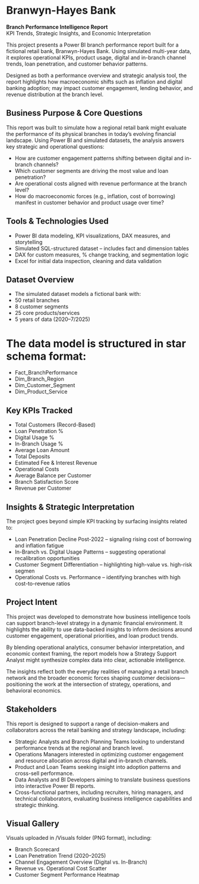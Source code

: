 # Branwyn-Hayes Bank
**Branch Performance Intelligence Report**  
KPI Trends, Strategic Insights, and Economic Interpretation

This project presents a Power BI branch performance report built for a fictional retail bank, Branwyn-Hayes Bank. Using simulated multi-year data, it explores operational KPIs, product usage, digital and in-branch channel trends, loan penetration, and customer behavior patterns.

Designed as both a performance overview and strategic analysis tool, the report highlights how macroeconomic shifts such as inflation and digital banking adoption; may impact customer engagement, lending behavior, and revenue distribution at the branch level.

## Business Purpose & Core Questions

This report was built to simulate how a regional retail bank might evaluate the performance of its physical branches in today’s evolving financial landscape.
Using Power BI and simulated datasets, the analysis answers key strategic and operational questions:

- How are customer engagement patterns shifting between digital and in-branch channels?
- Which customer segments are driving the most value and loan penetration?
- Are operational costs aligned with revenue performance at the branch level?
- How do macroeconomic forces (e.g., inflation, cost of borrowing) manifest in customer behavior and product usage over time?

## Tools & Technologies Used

- Power BI data modeling, KPI visualizations, DAX measures, and storytelling
- Simulated SQL-structured dataset – includes fact and dimension tables
- DAX for custom measures, % change tracking, and segmentation logic
- Excel for initial data inspection, cleaning and data validation

## Dataset Overview

- The simulated dataset models a fictional bank with:
- 50 retail branches
- 8 customer segments
- 25 core products/services
- 5 years of data (2020–7/2025)

# The data model is structured in star schema format:

- Fact_BranchPerformance
- Dim_Branch_Region
- Dim_Customer_Segment
- Dim_Product_Service

## Key KPIs Tracked

- Total Customers (Record-Based)
- Loan Penetration %
- Digital Usage %
- In-Branch Usage %
- Average Loan Amount
- Total Deposits
- Estimated Fee & Interest Revenue
- Operational Costs
- Average Balance per Customer
- Branch Satisfaction Score
- Revenue per Customer

## Insights & Strategic Interpretation

The project goes beyond simple KPI tracking by surfacing insights related to:
- Loan Penetration Decline Post-2022 – signaling rising cost of borrowing and inflation fatigue
- In-Branch vs. Digital Usage Patterns – suggesting operational recalibration opportunities
- Customer Segment Differentiation – highlighting high-value vs. high-risk segmen
- Operational Costs vs. Performance – identifying branches with high cost-to-revenue ratios

## Project Intent

This project was developed to demonstrate how business intelligence tools can support branch-level strategy in a dynamic financial environment.
It highlights the ability to use data-backed insights to inform decisions around customer engagement, operational priorities, and loan product trends.

By blending operational analytics, consumer behavior interpretation, and economic context framing, the report models how a Strategy Support Analyst might synthesize complex data into clear, actionable intelligence.

The insights reflect both the everyday realities of managing a retail branch network and the broader economic forces shaping customer decisions—positioning the work at the intersection of strategy, operations, and behavioral economics.

## Stakeholders

This report is designed to support a range of decision-makers and collaborators across the retail banking and strategy landscape, including:
- Strategic Analysts and Branch Planning Teams looking to understand performance trends at the regional and branch level.
- Operations Managers interested in optimizing customer engagement and resource allocation across digital and in-branch channels.
- Product and Loan Teams seeking insight into adoption patterns and cross-sell performance.
- Data Analysts and BI Developers aiming to translate business questions into interactive Power BI reports.
- Cross-functional partners, including recruiters, hiring managers, and technical collaborators, evaluating business intelligence capabilities and strategic thinking.

## Visual Gallery

Visuals uploaded in /Visuals folder (PNG format), including:
- Branch Scorecard 
- Loan Penetration Trend (2020–2025)
- Channel Engagement Overview (Digital vs. In-Branch)
- Revenue vs. Operational Cost Scatter
- Customer Segment Performance Heatmap
